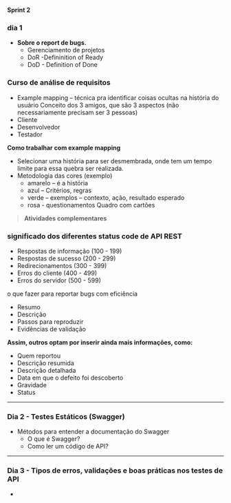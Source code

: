**Sprint 2**

### **dia 1**       

 - **Sobre o report de bugs.**
   - Gerenciamento de projetos
   - DoR -Defininition of Ready
   - DoD - Definition of Done

### **Curso de análise de requisitos**
 - Example mapping – técnica pra identificar coisas ocultas na história do usuário
Conceito dos 3 amigos, que são 3 aspectos (não necessariamente precisam ser 3 pessoas)
 - Cliente
 - Desenvolvedor
 - Testador

**Como trabalhar com example mapping**
 - Selecionar uma história para ser desmembrada, onde tem um tempo limite para essa quebra ser realizada.
 -  Metodologia das cores (exemplo)
    -  amarelo – é a história
    - azul – Critérios, regras
    - verde – exemplos – contexto, ação, resultado esperado
    - rosa  - questionamentos
Quadro com cartões 



>**Atividades complementares**
### **significado dos diferentes status code de API REST**
 - Respostas de informação (100 - 199)
 - Respostas de sucesso (200 - 299)
 - Redirecionamentos (300 - 399)
 - Erros do cliente (400 - 499)
 - Erros do servidor (500 - 599)

o que fazer para reportar bugs com eficiência
   - Resumo
   - Descrição
   - Passos para reproduzir
   - Evidências de validação

**Assim, outros optam por inserir ainda mais informações, como:**
   - Quem reportou
   - Descrição resumida
   - Descrição detalhada
   - Data em que o defeito foi descoberto
   - Gravidade
   - Status



________________________________________________________
### **Dia 2 - Testes Estáticos (Swagger)**

 - Métodos para entender a documentação do Swagger
   - O que é Swagger?
   - Como ler um código de API?


_____________________________________________________
### **Dia 3 - Tipos de erros, validações e boas práticas nos testes de API**
 - 
